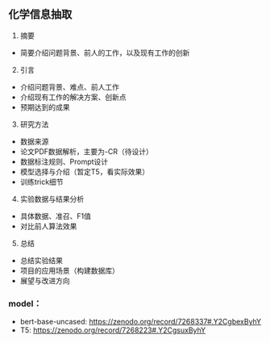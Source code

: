 ## 化学信息抽取
1.	摘要 
-	简要介绍问题背景、前人的工作，以及现有工作的创新
2.	引言 
-	介绍问题背景、难点、前人工作
-	介绍现有工作的解决方案、创新点
-	预期达到的成果
3.	研究方法 
-	数据来源
-	论文PDF数据解析，主要为-CR（待设计）
-	数据标注规则、Prompt设计
-	模型选择与介绍（暂定T5，看实际效果）
-	训练trick细节
4.	实验数据与结果分析 
-	具体数据、准召、F1值
-	对比前人算法效果
5.	总结 
-	总结实验结果
-	项目的应用场景（构建数据库）
-	展望与改进方向


### model：
- bert-base-uncased: https://zenodo.org/record/7268337#.Y2CgbexByhY
- T5: https://zenodo.org/record/7268223#.Y2CgsuxByhY